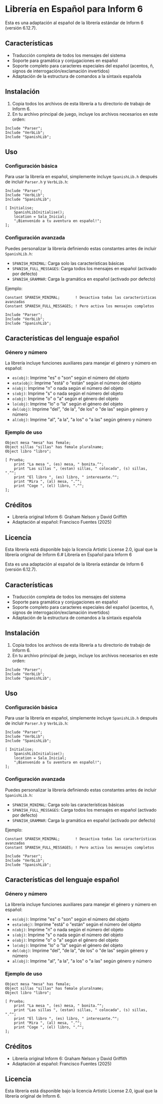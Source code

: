 # Librería en Español para Inform 6

Esta es una adaptación al español de la librería estándar de Inform 6 (versión 6.12.7).

## Características

- Traducción completa de todos los mensajes del sistema
- Soporte para gramática y conjugaciones en español
- Soporte completo para caracteres especiales del español (acentos, ñ, signos de interrogación/exclamación invertidos)
- Adaptación de la estructura de comandos a la sintaxis española

## Instalación

1. Copia todos los archivos de esta librería a tu directorio de trabajo de Inform 6.
2. En tu archivo principal de juego, incluye los archivos necesarios en este orden:

```inform
Include "Parser";
Include "VerbLib";
Include "SpanishLib";
```

## Uso

### Configuración básica

Para usar la librería en español, simplemente incluye `SpanishLib.h` después de incluir `Parser.h` y `VerbLib.h`:

```inform
Include "Parser";
Include "VerbLib";
Include "SpanishLib";

[ Initialise;
    SpanishLibInitialise();
    location = Sala_Inicial;
    "¡Bienvenido a tu aventura en español!";
];
```

### Configuración avanzada

Puedes personalizar la librería definiendo estas constantes antes de incluir `SpanishLib.h`:

- `SPANISH_MINIMAL`: Carga solo las características básicas
- `SPANISH_FULL_MESSAGES`: Carga todos los mensajes en español (activado por defecto)
- `SPANISH_GRAMMAR`: Carga la gramática en español (activado por defecto)

Ejemplo:

```inform
Constant SPANISH_MINIMAL;       ! Desactiva todas las características avanzadas
Constant SPANISH_FULL_MESSAGES; ! Pero activa los mensajes completos

Include "Parser";
Include "VerbLib";
Include "SpanishLib";
```

## Características del lenguaje español

### Género y número

La librería incluye funciones auxiliares para manejar el género y número en español:

- `es(obj)`: Imprime "es" o "son" según el número del objeto
- `esta(obj)`: Imprime "está" o "están" según el número del objeto
- `n(obj)`: Imprime "n" o nada según el número del objeto
- `s(obj)`: Imprime "s" o nada según el número del objeto
- `o(obj)`: Imprime "o" o "a" según el género del objeto
- `lo(obj)`: Imprime "lo" o "la" según el género del objeto
- `del(obj)`: Imprime "del", "de la", "de los" o "de las" según género y número
- `al(obj)`: Imprime "al", "a la", "a los" o "a las" según género y número

### Ejemplo de uso

```inform
Object mesa "mesa" has female;
Object sillas "sillas" has female pluralname;
Object libro "libro";

[ Prueba;
    print "La mesa ", (es) mesa, " bonita.^";
    print "Las sillas ", (estan) sillas, " colocada", (s) sillas, ".^";
    print "El libro ", (es) libro, " interesante.^";
    print "Mira ", (al) mesa, ".^";
    print "Coge ", (el) libro, ".^";
];
```

## Créditos

- Librería original Inform 6: Graham Nelson y David Griffith
- Adaptación al español: Francisco Fuentes (2025)

## Licencia

Esta librería está disponible bajo la licencia Artistic License 2.0, igual que la librería original de Inform 6.# Librería en Español para Inform 6

Esta es una adaptación al español de la librería estándar de Inform 6 (versión 6.12.7).

## Características

- Traducción completa de todos los mensajes del sistema
- Soporte para gramática y conjugaciones en español
- Soporte completo para caracteres especiales del español (acentos, ñ, signos de interrogación/exclamación invertidos)
- Adaptación de la estructura de comandos a la sintaxis española

## Instalación

1. Copia todos los archivos de esta librería a tu directorio de trabajo de Inform 6.
2. En tu archivo principal de juego, incluye los archivos necesarios en este orden:

```inform
Include "Parser";
Include "VerbLib";
Include "SpanishLib";
```

## Uso

### Configuración básica

Para usar la librería en español, simplemente incluye `SpanishLib.h` después de incluir `Parser.h` y `VerbLib.h`:

```inform
Include "Parser";
Include "VerbLib";
Include "SpanishLib";

[ Initialise;
    SpanishLibInitialise();
    location = Sala_Inicial;
    "¡Bienvenido a tu aventura en español!";
];
```

### Configuración avanzada

Puedes personalizar la librería definiendo estas constantes antes de incluir `SpanishLib.h`:

- `SPANISH_MINIMAL`: Carga solo las características básicas
- `SPANISH_FULL_MESSAGES`: Carga todos los mensajes en español (activado por defecto)
- `SPANISH_GRAMMAR`: Carga la gramática en español (activado por defecto)

Ejemplo:

```inform
Constant SPANISH_MINIMAL;       ! Desactiva todas las características avanzadas
Constant SPANISH_FULL_MESSAGES; ! Pero activa los mensajes completos

Include "Parser";
Include "VerbLib";
Include "SpanishLib";
```

## Características del lenguaje español

### Género y número

La librería incluye funciones auxiliares para manejar el género y número en español:

- `es(obj)`: Imprime "es" o "son" según el número del objeto
- `esta(obj)`: Imprime "está" o "están" según el número del objeto
- `n(obj)`: Imprime "n" o nada según el número del objeto
- `s(obj)`: Imprime "s" o nada según el número del objeto
- `o(obj)`: Imprime "o" o "a" según el género del objeto
- `lo(obj)`: Imprime "lo" o "la" según el género del objeto
- `del(obj)`: Imprime "del", "de la", "de los" o "de las" según género y número
- `al(obj)`: Imprime "al", "a la", "a los" o "a las" según género y número

### Ejemplo de uso

```inform
Object mesa "mesa" has female;
Object sillas "sillas" has female pluralname;
Object libro "libro";

[ Prueba;
    print "La mesa ", (es) mesa, " bonita.^";
    print "Las sillas ", (estan) sillas, " colocada", (s) sillas, ".^";
    print "El libro ", (es) libro, " interesante.^";
    print "Mira ", (al) mesa, ".^";
    print "Coge ", (el) libro, ".^";
];
```

## Créditos

- Librería original Inform 6: Graham Nelson y David Griffith
- Adaptación al español: Francisco Fuentes (2025)

## Licencia

Esta librería está disponible bajo la licencia Artistic License 2.0, igual que la librería original de Inform 6.
